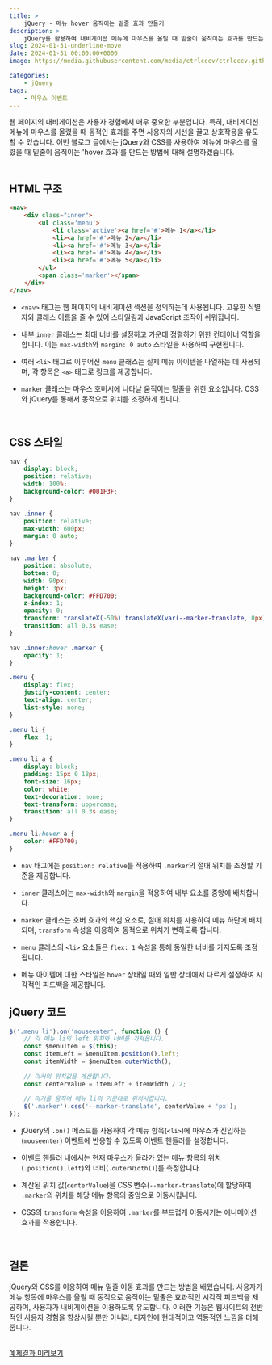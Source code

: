 ```yaml
---
title: >  
    jQuery - 메뉴 hover 움직이는 밑줄 효과 만들기
description: >  
    jQuery를 활용하여 내비게이션 메뉴에 마우스를 올릴 때 밑줄이 움직이는 효과를 만드는 방법을 자세히 설명합니다. 동적인 CSS 변수와 jQuery의 이벤트 핸들링 기능을 이용하여 효과적인 UI를 구현할 수 있습니다.
slug: 2024-01-31-underline-move
date: 2024-01-31 00:00:00+0000
image: https://media.githubusercontent.com/media/ctrlcccv/ctrlcccv.github.io/master/assets/img/post/2024-01-31-underline-move.webp

categories:
    - jQuery
tags:
    - 마우스 이벤트
---
```

웹 페이지의 내비게이션은 사용자 경험에서 매우 중요한 부분입니다. 특히, 내비게이션 메뉴에 마우스를 올렸을 때 동적인 효과를 주면 사용자의 시선을 끌고 상호작용을 유도할 수 있습니다. 이번 블로그 글에서는 jQuery와 CSS를 사용하여 메뉴에 마우스를 올렸을 때 밑줄이 움직이는 'hover 효과'를 만드는 방법에 대해 설명하겠습니다.   
<br>

## HTML 구조
```html
<nav>
    <div class="inner">
        <ul class='menu'>
            <li class='active'><a href='#'>메뉴 1</a></li>
            <li><a href='#'>메뉴 2</a></li>
            <li><a href='#'>메뉴 3</a></li>
            <li><a href='#'>메뉴 4</a></li>
            <li><a href='#'>메뉴 5</a></li>
        </ul>
        <span class='marker'></span>
    </div>
</nav>
```
- `<nav>` 태그는 웹 페이지의 내비게이션 섹션을 정의하는데 사용됩니다. 고유한 식별자와 클래스 이름을 줄 수 있어 스타일링과 JavaScript 조작이 쉬워집니다.

- 내부 `inner` 클래스는 최대 너비를 설정하고 가운데 정렬하기 위한 컨테이너 역할을 합니다. 이는 `max-width`와 `margin: 0 auto` 스타일을 사용하여 구현됩니다.

- 여러 `<li>` 태그로 이루어진 `menu` 클래스는 실제 메뉴 아이템을 나열하는 데 사용되며, 각 항목은 `<a>` 태그로 링크를 제공합니다.

- `marker` 클래스는 마우스 호버시에 나타날 움직이는 밑줄을 위한 요소입니다. CSS와 jQuery를 통해서 동적으로 위치를 조정하게 됩니다.  
<br>  

## CSS 스타일

```css
nav {
    display: block;
    position: relative;
    width: 100%;
    background-color: #001F3F;
}

nav .inner {
    position: relative;
    max-width: 600px;
    margin: 0 auto;
}

nav .marker {
    position: absolute;
    bottom: 0;
    width: 90px;
    height: 3px;
    background-color: #FFD700;
    z-index: 1;
    opacity: 0;
    transform: translateX(-50%) translateX(var(--marker-translate, 0px));
    transition: all 0.3s ease;
}

nav .inner:hover .marker {
    opacity: 1;
}

.menu {
    display: flex;
    justify-content: center;
    text-align: center;
    list-style: none;
}

.menu li {
    flex: 1;
}

.menu li a {
    display: block;
    padding: 15px 0 18px;
    font-size: 16px;
    color: white;
    text-decoration: none;
    text-transform: uppercase;
    transition: all 0.3s ease;
}

.menu li:hover a {
    color: #FFD700;
}
```
- `nav` 태그에는 `position: relative`를 적용하여 `.marker`의 절대 위치를 조정할 기준을 제공합니다.

- `inner` 클래스에는 `max-width`와 `margin`을 적용하여 내부 요소를 중앙에 배치합니다.

- `marker` 클래스는 호버 효과의 핵심 요소로, 절대 위치를 사용하여 메뉴 하단에 배치되며, `transform` 속성을 이용하여 동적으로 위치가 변하도록 합니다.

- `menu` 클래스의 `<li>` 요소들은 `flex: 1` 속성을 통해 동일한 너비를 가지도록 조정됩니다.

- 메뉴 아이템에 대한 스타일은 `hover` 상태일 때와 일반 상태에서 다르게 설정하여 시각적인 피드백을 제공합니다.  

<script async src="https://pagead2.googlesyndication.com/pagead/js/adsbygoogle.js?client=ca-pub-8535540836842352" crossorigin="anonymous"></script>
<ins class="adsbygoogle"
     style="display:block; text-align:center;"
     data-ad-layout="in-article"
     data-ad-format="fluid"
     data-ad-client="ca-pub-8535540836842352"
     data-ad-slot="2974559225"></ins>
<script>
     (adsbygoogle = window.adsbygoogle || []).push({});
</script>

## jQuery 코드

```js
$('.menu li').on('mouseenter', function () {
    // 각 메뉴 li의 left 위치와 너비를 가져옵니다.
    const $menuItem = $(this);
    const itemLeft = $menuItem.position().left;
    const itemWidth = $menuItem.outerWidth();
     
    // 마커의 위치값을 계산합니다.
    const centerValue = itemLeft + itemWidth / 2;
     
    // 마커를 움직여 메뉴 li의 가운데로 위치시킵니다.
    $('.marker').css('--marker-translate', centerValue + 'px');
});
```
- jQuery의 `.on()` 메소드를 사용하여 각 메뉴 항목(`<li>`)에 마우스가 진입하는(`mouseenter`) 이벤트에 반응할 수 있도록 이벤트 핸들러를 설정합니다.

- 이벤트 핸들러 내에서는 현재 마우스가 올라가 있는 메뉴 항목의 위치(`.position().left`)와 너비(`.outerWidth()`)를 측정합니다.

- 계산된 위치 값(`centerValue`)을 CSS 변수(`--marker-translate`)에 할당하여 `.marker`의 위치를 해당 메뉴 항목의 중앙으로 이동시킵니다.

- CSS의 `transform` 속성을 이용하여 `.marker`를 부드럽게 이동시키는 애니메이션 효과를 적용합니다.  
<br>

## 결론
jQuery와 CSS를 이용하여 메뉴 밑줄 이동 효과를 만드는 방법을 배웠습니다. 사용자가 메뉴 항목에 마우스를 올릴 때 동적으로 움직이는 밑줄은 효과적인 시각적 피드백을 제공하며, 사용자가 내비게이션을 이용하도록 유도합니다. 이러한 기능은 웹사이트의 전반적인 사용자 경험을 향상시킬 뿐만 아니라, 디자인에 현대적이고 역동적인 느낌을 더해줍니다.  
<br>

<div class="btn_wrap">
    <a href="https://ctrlcccv.github.io/ctrlcccv-demo/2024-01-31-underline-move/" target="_blank">예제결과 미리보기</a>
</div>
